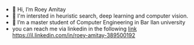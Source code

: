 - 👋 Hi, I’m Roey Amitay
- 👀 I'm intersted in heuristic search, deep learning and computer vision.
- 🌱 I’m a master student of Computer Engineering in Bar Ilan university
- you can reach me via linkedin in the following [link]([https://il.linkedin.com/in/roey-amitay-389500192])
https://il.linkedin.com/in/roey-amitay-389500192

